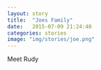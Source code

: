 ```yaml
---
layout: story
title:  "Joes Family"
date:   2015-07-09 21:24:40
categories: stories
image: "img/stories/joe.png"
---
```


Meet Rudy
